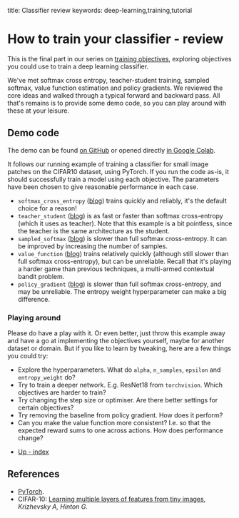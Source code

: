 title: Classifier review
keywords: deep-learning,training,tutorial

# How to train your classifier - review

This is the final part in our series on [training objectives](/index.html#classifier-training-objectives), exploring objectives you could use to train a deep learning classifier.

We've met softmax cross entropy, teacher-student training, sampled softmax, value function estimation and policy gradients. We reviewed the core ideas and walked through a typical forward and backward pass. All that's remains is to provide some demo code, so you can play around with these at your leisure.

## Demo code

The demo can be found [on GitHub](https://github.com/DouglasOrr/DouglasOrr.github.io/blob/examples/2021-10-training-objectives/training_objectives.ipynb) or opened directly [in Google Colab](https://colab.research.google.com/github/DouglasOrr/DouglasOrr.github.io/blob/examples/2021-10-training-objectives/training_objectives.ipynb).

It follows our running example of training a classifier for small image patches on the CIFAR10 dataset, using PyTorch. If you run the code as-is, it should successfully train a model using each objective. The parameters have been chosen to give reasonable performance in each case.

 - `softmax_cross_entropy` ([blog](../1-xent/article.md)) trains quickly and reliably, it's the default choice for a reason!
 - `teacher_student` ([blog](../2-teacher/article.md)) is as fast or faster than softmax cross-entropy (which it uses as teacher). Note that this example is a bit pointless, since the teacher is the same architecture as the student.
 - `sampled_softmax` ([blog](../3-sampled/article.md)) is slower than full softmax cross-entropy. It can be improved by increasing the number of samples.
 - `value_function` ([blog](../4-value/article.md)) trains relatively quickly (although still slower than full softmax cross-entropy), but can be unreliable. Recall that it's playing a harder game than previous techniques, a multi-armed contextual bandit problem.
 - `policy_gradient` ([blog](../5-policy/article.md)) is slower than full softmax cross-entropy, and may be unreliable. The entropy weight hyperparameter can make a big difference.

### Playing around

Please do have a play with it. Or even better, just throw this example away and have a go at implementing the objectives yourself, maybe for another dataset or domain. But if you like to learn by tweaking, here are a few things you could try:

 - Explore the hyperparameters. What do `alpha`, `n_samples`, `epsilon` and `entropy_weight` do?
 - Try to train a deeper network. E.g. ResNet18 from `torchvision`. Which objectives are harder to train?
 - Try changing the step size or optimiser. Are there better settings for certain objectives?
 - Try removing the baseline from policy gradient. How does it perform?
 - Can you make the value function more consistent? I.e. so that the expected reward sums to one across actions. How does performance change?

<ul class="nav nav-pills">
  <li class="nav-item">
    <a class="nav-link" href="/index.html#classifier-training-objectives">Up - index</a>
  </li>
</ul>

## References

 - [PyTorch](https://pytorch.org/).
 - CIFAR-10: [Learning multiple layers of features from tiny images](https://www.cs.toronto.edu/~kriz/learning-features-2009-TR.pdf), _Krizhevsky A, Hinton G._
